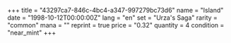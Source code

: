 +++
title = "43297ca7-846c-4bc4-a347-997279bc73d6"
name = "Island"
date = "1998-10-12T00:00:00Z"
lang = "en"
set = "Urza's Saga"
rarity = "common"
mana = ""
reprint = true
price = "0.32"
quantity = 4
condition = "near_mint"
+++
